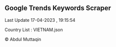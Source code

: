 

## Google Trends Keywords Scraper 
 
Last Update 17-04-2023 , 19:15:54

Country List :
VIETNAM.json



© Abdul Muttaqin 
